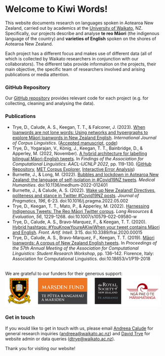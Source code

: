 # Welcome to Kiwi Words!

This website documents research on languages spoken in Aotearoa New Zealand, carried out by academics at the [University of Waikato](https://www.waikato.ac.nz/), NZ. Specifically, our projects describe and analyse **te reo Māori** (the indigenous language of the country) and **varieties of English** spoken on the shores of Aotearoa New Zealand.

Each project has a different focus and makes use of different data (all of which is collected by Waikato researchers in conjunction with our collaborators). The different tabs provide information on the projects, their main objective, the specific team of researchers involved and arising publications or media attention.

### GitHub Repository

Our [GitHub repository](https://github.com/Waikato/kiwiwords/) provides relevant code for each project (e.g. for collecting, cleaning and analysing the data).

### Publications

- Trye, D., Calude, A. S., Keegan, T. T., & Falconer, J. (2023). [When loanwords are not lone words: Using networks and hypergraphs to explore Māori loanwords in New Zealand English](https://www.jbe-platform.com/content/journals/10.1075/ijcl.21124.try). *International Journal of Corpus Linguistics*. ([Accepted manuscript](XXX), [code](https://github.com/Waikato/kiwiwords/tree/master/loanword_networks))
- Trye, D., Yogarajan, V., König, J., Keegan, T. T., Bainbridge, D., & Apperley, M. (2022, November). [A hybrid architecture for labelling bilingual Māori-English tweets](https://www.dropbox.com/s/7n1t2urmsjynx3i/findings.pdf?dl=0). In *Findings of the Association for Computational Linguistics: AACL-IJCNLP 2022*, pp. 119-130. ([GitHub Repository](https://github.com/bilingual-MET/hybrid), [MET Corpus Explorer](https://bilingual-met.github.io/hybrid), [Interactive Error Analysis](https://bilingual-met.github.io/hybrid/sample))
- Burnette, J., & Long, M. (2022). [Bubbles and lockdown in Aotearoa New Zealand: the language of self-isolation in #Covid19NZ tweets](https://mh.bmj.com/content/early/2022/07/27/medhum-2022-012401). *Medical Humanities*. doi:10.1136/medhum-2022-012401
- Burnette, J., & Calude, A. S. (2022). [Wake up New Zealand! Directives, politeness and stance in Twitter #Covid19NZ posts](https://www.sciencedirect.com/science/article/abs/pii/S0378216622001266). *Journal of Pragmatics*, *196*, 6-23. doi:10.1016/j.pragma.2022.05.002
- Trye, D., Keegan, T. T., Mato, P., & Apperley, M. (2022). [Harnessing Indigenous Tweets: The Reo Māori Twitter corpus](https://link.springer.com/article/10.1007/s10579-022-09580-w). *Lang Resources & Evaluation*, *56*, 1229-1268. doi:10.1007/s10579-022-09580-w
- Trye, D., Calude, A. S., Bravo-Marquez, F., & Keegan, T. T. (2020). [Hybrid hashtags: #YouKnowYoureAKiwiWhen your tweet contains Māori and English](https://www.frontiersin.org/articles/10.3389/frai.2020.00015/full). *Front. Artif. Intell.* 3:15. doi:10.3389/frai.2020.00015
- Trye, D., Calude, A. S., Bravo-Marquez, F., Keegan, T. T. (2019). [Māori loanwords: A corpus of New Zealand English tweets](https://www.aclweb.org/anthology/P19-2018/). In *Proceedings of the 57th Annual Meeting of the Association for Computational Linguistics: Student Research Workshop*, pp. 136–142. Florence, Italy: Association for Computational Linguistics. doi:10.18653/v1/P19-2018 

<br>We are grateful to our funders for their generous support:<br>
<img src="pics/logos_new.png" alt="The University of Waikato, Marsden Fund, Royal Society of New Zealand, Ngā Pae o te Māramatanga"/>

### Get in touch

If you would like to get in touch with us, please email [Andreea Calude](https://www.calude.net/andreea/) for general research inquiries (andreea@waikato.ac.nz) and [David Trye](https://www.cs.waikato.ac.nz/~dgt12/) for website admin or data queries (dtrye@waikato.ac.nz).

Thank you for visiting our website!
